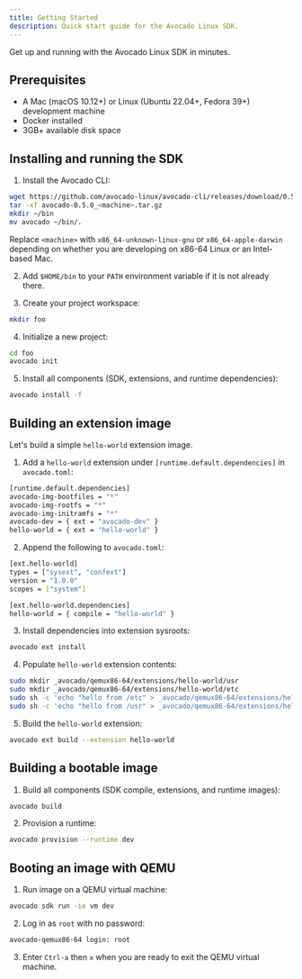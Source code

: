 ```yaml
---
title: Getting Started
description: Quick start guide for the Avocado Linux SDK.
---
```


Get up and running with the Avocado Linux SDK in minutes.

## Prerequisites

- A Mac (macOS 10.12+) or Linux (Ubuntu 22.04+, Fedora 39+) development machine
- Docker installed
- 3GB+ available disk space

## Installing and running the SDK

1. Install the Avocado CLI:

```bash
wget https://github.com/avocado-linux/avocado-cli/releases/download/0.5.0/avocado-0.5.0_<machine>.tar.gz
tar -xf avocado-0.5.0_<machine>.tar.gz
mkdir ~/bin
mv avocado ~/bin/.
```

Replace `<machine>` with `x86_64-unknown-linux-gnu` or `x86_64-apple-darwin` depending on whether you are developing on x86-64 Linux or an Intel-based Mac.

2. Add `$HOME/bin` to your `PATH` environment variable if it is not already there.

3. Create your project workspace:

```bash
mkdir foo
```

4. Initialize a new project:

```bash
cd foo
avocado init
```

5. Install all components (SDK, extensions, and runtime dependencies):

```bash
avocado install -f
```

## Building an extension image

Let's build a simple `hello-world` extension image.

1. Add a `hello-world` extension under `[runtime.default.dependencies]` in `avocado.toml`:

```bash
[runtime.default.dependencies]
avocado-img-bootfiles = "*"
avocado-img-rootfs = "*"
avocado-img-initramfs = "*"
avocado-dev = { ext = "avocado-dev" }
hello-world = { ext = "hello-world" }
```

2. Append the following to `avocado.toml`:

```bash
[ext.hello-world]
types = ["sysext", "confext"]
version = "1.0.0"
scopes = ["system"]

[ext.hello-world.dependencies]
hello-world = { compile = "hello-world" }
```

3. Install dependencies into extension sysroots:

```bash
avocado ext install
```

4. Populate `hello-world` extension contents:

```bash
sudo mkdir _avocado/qemux86-64/extensions/hello-world/usr
sudo mkdir _avocado/qemux86-64/extensions/hello-world/etc
sudo sh -c 'echo "hello from /etc" > _avocado/qemux86-64/extensions/hello-world/etc/hello-world'
sudo sh -c 'echo "hello from /usr" > _avocado/qemux86-64/extensions/hello-world/usr/hello-world'
```

5. Build the `hello-world` extension:

```bash
avocado ext build --extension hello-world
```

## Building a bootable image

1. Build all components (SDK compile, extensions, and runtime images):

```bash
avocado build
```

2. Provision a runtime:

```bash
avocado provision --runtime dev
```

## Booting an image with QEMU

1. Run image on a QEMU virtual machine:

```bash
avocado sdk run -ie vm dev
```

2. Log in as `root` with no password:

```bash
avocado-qemux86-64 login: root
```

3. Enter `Ctrl-a` then `x` when you are ready to exit the QEMU virtual machine.

